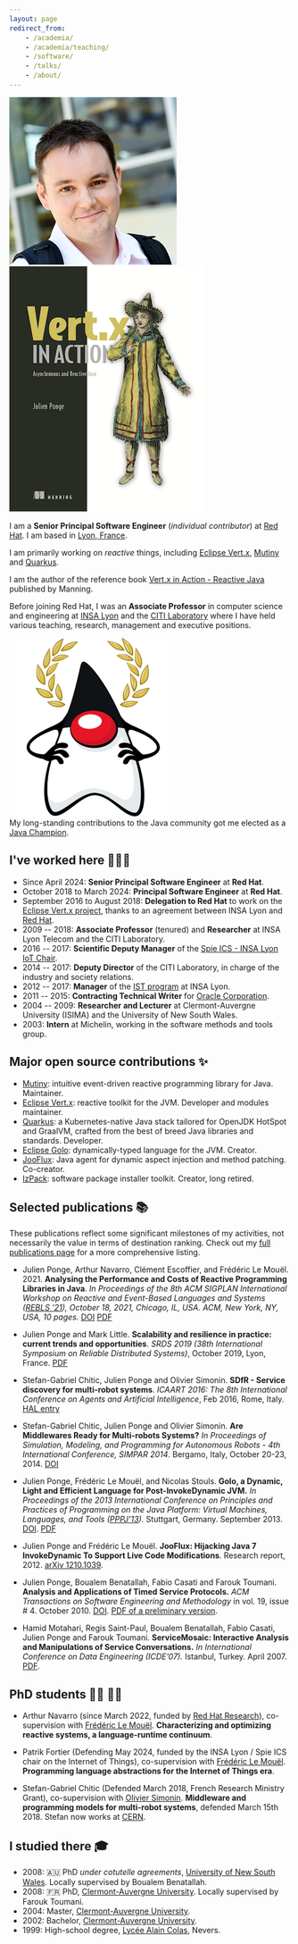 ```yaml
---
layout: page
redirect_from:
    - /academia/
    - /academia/teaching/
    - /software/
    - /talks/
    - /about/
---
```


<p class="front-pictures">
    <img src="/images/me.png" class="profile-pic" />
    <a href="https://www.manning.com/books/vertx-in-action">
        <img src="/images/vertx-in-action-cover.png" alt="Vert.x in Action book cover" class="book-cover" />
    </a>
</p>

I am a **Senior Principal Software Engineer** (_individual contributor_) at [Red Hat](https://www.redhat.com/).
I am based in [Lyon, France](https://en.wikipedia.org/wiki/Lyon).

I am primarily working on _reactive_ things, including [Eclipse Vert.x](https://vertx.io/), [Mutiny](https://smallrye.io/smallrye-mutiny/) and [Quarkus](https://quarkus.io).

I am the author of the reference book [Vert.x in Action - Reactive Java](https://www.manning.com/books/vertx-in-action) published by Manning.

Before joining Red Hat, I was an **Associate Professor** in computer science and engineering at [INSA Lyon](http://www.insa-lyon.fr/) and the [CITI Laboratory](http://www.citi-lab.fr/) where I have held various teaching, research, management and executive positions.

<img src="/images/duke_champion.png" alt="Java Champion" class="jc-pic" /><br/>
My long-standing contributions to the Java community got me elected as a [Java Champion](https://javachampions.org/).

## I've worked here 👨🏻‍💻

* Since April 2024: **Senior Principal Software Engineer** at **Red Hat**.
* October 2018 to March 2024: **Principal Software Engineer** at **Red Hat**.
* September 2016 to August 2018: **Delegation to Red Hat** to work on the [Eclipse Vert.x project](https://vertx.io/), thanks to an agreement between INSA Lyon and [Red Hat](https://www.redhat.com/).
* 2009 -- 2018: **Associate Professor** (tenured) and **Researcher** at INSA Lyon Telecom and the CITI Laboratory.
* 2016 -- 2017: **Scientific Deputy Manager** of the [Spie ICS - INSA Lyon IoT Chair](http://www.citi-lab.fr/chairs/iot-chair/).
* 2014 -- 2017: **Deputy Director** of the CITI Laboratory, in charge of the industry and society relations.
* 2012 -- 2017: **Manager** of the [IST program](http://telecom.insa-lyon.fr/ist) at INSA Lyon.
* 2011 -- 2015: **Contracting Technical Writer** for [Oracle Corporation](https://www.oracle.com/).
* 2004 -- 2009: **Researcher and Lecturer** at Clermont-Auvergne University (ISIMA) and the University of New South Wales.
* 2003: **Intern** at Michelin, working in the software methods and tools group.

## Major open source contributions ✨

* [Mutiny](https://smallrye.io/smallrye-mutiny/): intuitive event-driven reactive programming library for Java. Maintainer.
* [Eclipse Vert.x](https://vertx.io/): reactive toolkit for the JVM. Developer and modules maintainer.
* [Quarkus](https://quarkus.io): a Kubernetes-native Java stack tailored for OpenJDK HotSpot and GraalVM, crafted from the best of breed Java libraries and standards. Developer.
* [Eclipse Golo](https://golo-lang.org/): dynamically-typed language for the JVM. Creator.
* [JooFlux](https://github.com/dynamid/jooflux): Java agent for dynamic aspect injection and method patching. Co-creator.
* [IzPack](http://izpack.org/): software package installer toolkit. Creator, long retired.

## Selected publications 📚

These publications reflect some significant milestones of my activities, not necessarily the value in terms of destination ranking.
Check out my [full publications page](/academia/publications/) for a more comprehensive listing.

* Julien Ponge, Arthur Navarro, Clément Escoffier, and Frédéric Le Mouël. 2021. **Analysing the Performance and Costs of Reactive Programming Libraries in Java**. *In Proceedings of the 8th ACM SIGPLAN International Workshop on Reactive and Event-Based Languages and Systems ([REBLS ’21](https://2021.splashcon.org/home/rebls-2021)), October 18, 2021, Chicago, IL, USA. ACM, New York, NY, USA, 10 pages.* [DOI](https://doi.org/10.1145/3486605.3486788) [PDF](/files/publications/reactive-libraries-rebls21.pdf)

* Julien Ponge and Mark Little. **Scalability and resilience in practice: current trends and opportunities**. *SRDS 2019 (38th International Symposium on Reliable Distributed Systems)*, October 2019, Lyon, France. [PDF](/files/publications/srds-jpml19.pdf)

* Stefan-Gabriel Chitic, Julien Ponge and Olivier Simonin. **SDfR - Service discovery for multi-robot systems**. *ICAART 2016: The 8th International Conference on Agents and Artificial Intelligence*, Feb 2016, Rome, Italy. [HAL entry](https://hal.inria.fr/hal-01286895)

* Stefan-Gabriel Chitic, Julien Ponge and Olivier Simonin. **Are Middlewares Ready for Multi-robots Systems?** *In Proceedings of Simulation, Modeling, and Programming for Autonomous Robots - 4th International Conference, SIMPAR 2014*. Bergamo, Italy, October 20-23, 2014. [DOI](http://dx.doi.org/10.1007/978-3-319-11900-7_24)

* Julien Ponge, Frédéric Le Mouël, and Nicolas Stouls. **Golo, a Dynamic, Light and Efficient Language for Post-InvokeDynamic JVM.** *In Proceedings of the 2013 International Conference on Principles and Practices of Programming on the Java Platform: Virtual Machines, Languages, and Tools ([PPPJ'13](http://pppj2013.dhbw.de/conference-pppj2013.html)).* Stuttgart, Germany. September 2013. [DOI](http://dx.doi.org/10.1145/2500828.2500844). [PDF](/files/publications/golo-pppj13.pdf)

* Julien Ponge and Frédéric Le Mouël. **JooFlux: Hijacking Java 7 InvokeDynamic To Support Live Code Modifications**. Research report, 2012. [arXiv 1210.1039](http://arxiv.org/abs/1210.1039).

* Julien Ponge, Boualem Benatallah, Fabio Casati and Farouk Toumani. **Analysis and Applications of Timed Service Protocols.** *ACM Transactions on Software Engineering and Methodology* in vol. 19, issue # 4. October 2010. [DOI](http://dx.doi.org/10.1145/1734229.1734230). [PDF of a preliminary version](/files/publications/preliminary-version-analysis-and-applications-of-timed-service-protocols.pdf).

* Hamid Motahari, Regis Saint-Paul, Boualem Benatallah, Fabio Casati, Julien Ponge and Farouk Toumani. **ServiceMosaic: Interactive Analysis and Manipulations of Service Conversations.** *In International Conference on Data Engineering (ICDE’07).* Istanbul, Turkey. April 2007. [PDF](/files/publications/icde07.pdf).

## PhD students 👨‍🔬 👩‍🔬

* Arthur Navarro (since March 2022, funded by [Red Hat Research](https://research.redhat.com/)), co-supervision with [Frédéric Le Mouël](http://perso.citi.insa-lyon.fr/flemouel/). **Characterizing and optimizing reactive systems, a language-runtime continuum**.

* Patrik Fortier (Defending May 2024, funded by the INSA Lyon / Spie ICS chair on the Internet of Things), co-supervision with [Frédéric Le Mouël](http://perso.citi.insa-lyon.fr/flemouel/). **Programming language abstractions for the Internet of Things era**.

* Stefan-Gabriel Chitic (Defended March 2018, French Research Ministry Grant), co-supervision with [Olivier Simonin](http://perso.citi-lab.fr/osimonin/). **Middleware and programming models for multi-robot systems**, defended March 15th 2018. Stefan now works at [CERN](https://home.cern/).

## I studied there 🎓

* 2008: 🇦🇺 PhD _under cotutelle agreements_, [University of New South Wales](https://www.unsw.edu.au/engineering/computer-science-and-engineering). Locally supervised by Boualem Benatallah.
* 2008: 🇫🇷 PhD, [Clermont-Auvergne University](https://www.uca.fr). Locally supervised by Farouk Toumani.
* 2004: Master, [Clermont-Auvergne University](https://www.uca.fr).
* 2002: Bachelor, [Clermont-Auvergne University](https://www.uca.fr).
* 1999: High-school degree, [Lycée Alain Colas](http://lyc58-colas.ac-dijon.fr), Nevers.
